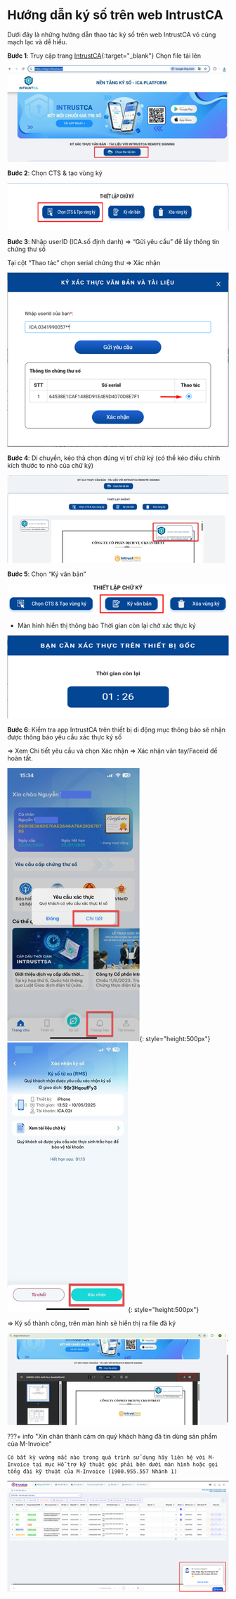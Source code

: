 # **Hướng dẫn ký số trên web IntrustCA**

Dưới đây là những hướng dẫn thao tác ký số trên web IntrustCA vô cùng mạch lạc và dễ hiểu.

**Bước 1**: Truy cập trang [IntrustCA](https://esign.intrustca.vn/){:target="\_blank"}
Chọn file tải lên

![Hình 1](../../assets/images/chuKySo/web-intrustca-1.png)

**Bước 2**: Chọn CTS & tạo vùng ký

![Hình 2](../../assets/images/chuKySo/web-intrustca-2.png)

**Bước 3**: Nhập userID (ICA.số định danh) => “Gửi yêu cầu” để lấy thông tin chứng thư số

Tại cột “Thao tác” chọn serial chứng thư => Xác nhận

![Hình 3](../../assets/images/chuKySo/web-intrustca-3.png)

**Bước 4**: Di chuyển, kéo thả chọn đúng vị trí chữ ký (có thể kéo điều chỉnh kích thước to nhỏ của chữ ký)

![Hình 4](../../assets/images/chuKySo/web-intrustca-4.png)

**Bước 5**: Chọn “Ký văn bản”

![Hình 5](../../assets/images/chuKySo/web-intrustca-5.png)

- Màn hình hiển thị thông báo Thời gian còn lại chờ xác thực ký

![Hình 6](../../assets/images/chuKySo/web-intrustca-6.png)

**Bước 6**: Kiểm tra app IntrustCA trên thiết bị di động mục thông báo sẽ nhận được thông báo yêu cầu xác thực ký số

=> Xem Chi tiết yêu cầu và chọn Xác nhận => Xác nhận vân tay/Faceid để hoàn tất.

![Hình 7](../../assets/images/chuKySo/web-intrustca-7.png){: style="height:500px"}
![Hình 8](../../assets/images/chuKySo/web-intrustca-8.png){: style="height:500px"}

=> Ký số thành công, trên màn hình sẽ hiển thị ra file đã ký

![Hình 9](../../assets/images/chuKySo/web-intrustca-9.png)

???+ info "Xin chân thành cảm ơn quý khách hàng đã tin dùng sản phẩm của M-Invoice"

    Có bất kỳ vướng mắc nào trong quá trình sử dụng hãy liên hệ với M-Invoice tại mục Hỗ trợ kỹ thuật góc phải bên dưới màn hình hoặc gọi tổng đài kỹ thuật của M-Invoice (1900.955.557 Nhánh 1)

![Hình 8](../../assets/images/invoice2/hotro.png)
